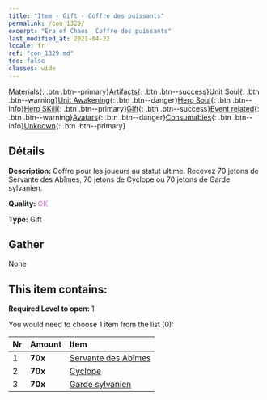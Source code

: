```yaml
---
title: "Item - Gift - Coffre des puissants"
permalink: /con_1329/
excerpt: "Era of Chaos  Coffre des puissants"
last_modified_at: 2021-04-22
locale: fr
ref: "con_1329.md"
toc: false
classes: wide
---
```

 [Materials](/ItemsFR/){: .btn .btn--primary}[Artifacts](/ItemsFR/Artifacts/){: .btn .btn--success}[Unit Soul](/ItemsFR/UnitSoul/){: .btn .btn--warning}[Unit Awakening](/ItemsFR/UnitAwakening/){: .btn .btn--danger}[Hero Soul](/ItemsFR/HeroSoul/){: .btn .btn--info}[Hero SKill](/ItemsFR/HeroSkill/){: .btn .btn--primary}[Gift](/ItemsFR/Gift/){: .btn .btn--success}[Event related](/ItemsFR/Events/){: .btn .btn--warning}[Avatars](/ItemsFR/Avatars/){: .btn .btn--danger}[Consumables](/ItemsFR/Consumables/){: .btn .btn--info}[Unknown](/ItemsFR/Unknown/){: .btn .btn--primary}

## Détails
 **Description:** Coffre pour les joueurs au statut ultime. Recevez 70 jetons de Servante des Abîmes, 70 jetons de Cyclope ou 70 jetons de Garde sylvanien.

 **Quality:** <span style="color: #DA70D6">OK</span>

 **Type:** Gift

## Gather

  None

## This item contains:

 **Required Level to open:** 1

 You would need to choose 1 item from the list (0):

  | Nr | Amount |     Item    |
  |:---|:-------|:------------|
  | 1 |  **70x** | [Servante des Abîmes](/ItemsFR/unt_230/) |  | 
  | 2 |  **70x** | [Cyclope](/ItemsFR/unt_222/) |  | 
  | 3 |  **70x** | [Garde sylvanien](/ItemsFR/unt_203/) |  | 

